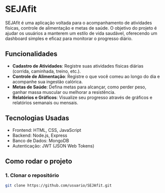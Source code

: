 # SEJAfit

SEJAfit é uma aplicação voltada para o acompanhamento de atividades físicas, controle de alimentação e metas de saúde. O objetivo do projeto é ajudar os usuários a manterem um estilo de vida saudável, oferecendo um dashboard simples e eficaz para monitorar o progresso diário.

## Funcionalidades

- **Cadastro de Atividades**: Registre suas atividades físicas diárias (corrida, caminhada, treino, etc.).
- **Controle de Alimentação**: Registre o que você comeu ao longo do dia e acompanhe sua ingestão calórica.
- **Metas de Saúde**: Defina metas para alcançar, como perder peso, ganhar massa muscular ou melhorar a resistência.
- **Relatórios e Gráficos**: Visualize seu progresso através de gráficos e relatórios semanais ou mensais.

## Tecnologias Usadas

- Frontend: HTML, CSS, JavaScript
- Backend: Node.js, Express
- Banco de Dados: MongoDB
- Autenticação: JWT (JSON Web Tokens)

## Como rodar o projeto

### 1. Clonar o repositório

```bash
git clone https://github.com/usuario/SEJAfit.git
